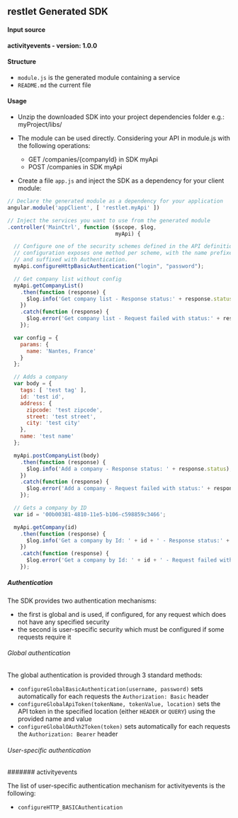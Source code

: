 ## restlet Generated SDK

#### Input source
__activityevents - version: 1.0.0__


#### Structure

* `module.js` is the generated module containing a service
* `README.md` the current file

#### Usage

* Unzip the downloaded SDK into your project dependencies folder e.g.: myProject/libs/

* The module can be used directly. Considering your API in module.js with the following operations:
  * GET /companies/{companyId} in SDK myApi
  * POST /companies in SDK myApi


* Create a file `app.js` and inject the SDK as a dependency for your client module:

```javascript
// Declare the generated module as a dependency for your application
angular.module('appClient', [ 'restlet.myApi' ])

// Inject the services you want to use from the generated module
.controller('MainCtrl', function ($scope, $log,
                                  myApi) {

  // Configure one of the security schemes defined in the API definition. The security
  // configuration exposes one method per scheme, with the name prefixed with configure
  // and suffixed with Authentication.
  myApi.configureHttpBasicAuthentication("login", "password");

  // Get company list without config
  myApi.getCompanyList()
    .then(function (response) {
      $log.info('Get company list - Response status:' + response.status);
    })
    .catch(function (response) {
      $log.error('Get company list - Request failed with status:' + response.status);
    });

  var config = {
    params: {
      name: 'Nantes, France'
    }
  };

  // Adds a company
  var body = {
    tags: [ 'test tag' ],
    id: 'test id',
    address: {
      zipcode: 'test zipcode',
      street: 'test street',
      city: 'test city'
    },
    name: 'test name'
  };

  myApi.postCompanyList(body)
    .then(function (response) {
      $log.info('Add a company - Response status: ' + response.status);
    })
    .catch(function (response) {
      $log.error('Add a company - Request failed with status:' + response.status);
    });

  // Gets a company by ID
  var id = '00b00381-4810-11e5-b106-c598859c3466';

  myApi.getCompany(id)
    .then(function (response) {
      $log.info('Get a company by Id: ' + id + ' - Response status:' + response.status);
    })
    .catch(function (response) {
      $log.error('Get a company by Id: ' + id + ' - Request failed with status:' + response.status);
    });
```

##### Authentication

The SDK provides two authentication mechanisms:

* the first is global and is used, if configured, for any request which does not have any specified security
* the second is user-specific security which must be configured if some requests require it

###### Global authentication

The global authentication is provided through 3 standard methods:

* `configureGlobalBasicAuthentication(username, password)` sets automatically for each requests the `Authorization: Basic` header
* `configureGlobalApiToken(tokenName, tokenValue, location)` sets the API token in the specified location (either `HEADER`
or `QUERY`) using the provided name and value
* `configureGlobalOAuth2Token(token)` sets automatically for each requests the `Authorization: Bearer` header

###### User-specific authentication

####### activityevents

The list of user-specific authentication mechanism for activityevents is the following:

* `configureHTTP_BASICAuthentication`
